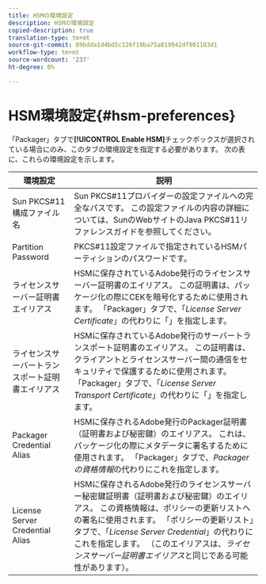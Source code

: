 ```yaml
---
title: HSMの環境設定
description: HSMの環境設定
copied-description: true
translation-type: tm+mt
source-git-commit: 89bdda1d4bd5c126f19ba75a819942df901183d1
workflow-type: tm+mt
source-wordcount: '237'
ht-degree: 0%

---
```



# HSM環境設定{#hsm-preferences}

「Packager」タブで&#x200B;**[!UICONTROL Enable HSM]**&#x200B;チェックボックスが選択されている場合にのみ、このタブの環境設定を指定する必要があります。 次の表に、これらの環境設定を示します。

| 環境設定 | 説明 |
|---|---|
| Sun PKCS#11構成ファイル名 | Sun PKCS#11プロバイダーの設定ファイルへの完全なパスです。 この設定ファイルの内容の詳細については、SunのWebサイトのJava PKCS#11リファレンスガイドを参照してください。 |
| Partition Password | PKCS#11設定ファイルで指定されているHSMパーティションのパスワードです。 |
| ライセンスサーバー証明書エイリアス | HSMに保存されているAdobe発行のライセンスサーバー証明書のエイリアス。 この証明書は、パッケージ化の際にCEKを暗号化するために使用されます。 「Packager」タブで、「*License Server Certificate*」の代わりに「」を指定します。 |
| ライセンスサーバートランスポート証明書エイリアス | HSMに保存されているAdobe発行のサーバートランスポート証明書のエイリアス。 この証明書は、クライアントとライセンスサーバー間の通信をセキュリティで保護するために使用されます。 「Packager」タブで、「*License Server Transport Certificate*」の代わりに「」を指定します。 |
| Packager Credential Alias | HSMに保存されるAdobe発行のPackager証明書（証明書および秘密鍵）のエイリアス。 これは、パッケージ化の際にメタデータに署名するために使用されます。 「Packager」タブで、*Packagerの資格情報*&#x200B;の代わりにこれを指定します。 |
| License Server Credential Alias | HSMに保存されるAdobe発行のライセンスサーバー秘密鍵証明書（証明書および秘密鍵）のエイリアス。 この資格情報は、ポリシーの更新リストへの署名に使用されます。 「ポリシーの更新リスト」タブで、「*License Server Credential*」の代わりにこれを指定します。 （このエイリアスは、*ライセンスサーバー証明書エイリアス*&#x200B;と同じである可能性があります）。 |

